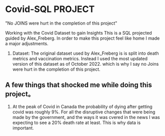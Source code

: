 # Covid-SQL PROJECT
"No JOINS were hurt in the completion of this project"


Working with the Covid Dataset to gain Insights
This is a SQL projected guided by Alex_Freberg. In order to make this project feel like home I made a major adjustments.

1. Dataset: The original dataset used by Alex_Freberg is is split into death metrics and vaccination metrics. Instead I used the most updated version of this dataset as of October 2022. which is why I say no Joins were hurt in the completion of this project.


## A few things that shocked me while doing this project。
1. At the peak of Covid in Canada the probability of dying after getting covid was roughly 9%. For all the disruptive changes that were being made by the government, and the ways it was cvered in the news I was expecting to see a 20% death rate at least. This is why data is important. 
